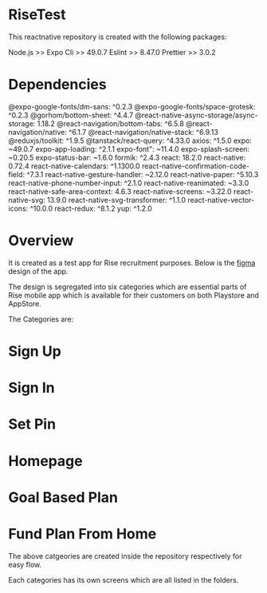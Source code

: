 # RiseTest
This reactnative repository is created with the following packages:

Node.js >> 
Expo Cli >> 49.0.7
Eslint >> 8.47.0
Prettier >> 3.0.2

# Dependencies
@expo-google-fonts/dm-sans: ^0.2.3 
@expo-google-fonts/space-grotesk: ^0.2.3
@gorhom/bottom-sheet: ^4.4.7
@react-native-async-storage/async-storage: 1.18.2
@react-navigation/bottom-tabs: ^6.5.8
@react-navigation/native: ^6.1.7
@react-navigation/native-stack: ^6.9.13
@reduxjs/toolkit: ^1.9.5
@tanstack/react-query: ^4.33.0
axios: ^1.5.0
expo: ~49.0.7
expo-app-loading: ^2.1.1
expo-font": ~11.4.0
expo-splash-screen: ~0.20.5
expo-status-bar: ~1.6.0
formik: ^2.4.3
react: 18.2.0
react-native: 0.72.4
react-native-calendars: ^1.1300.0
react-native-confirmation-code-field: ^7.3.1
react-native-gesture-handler: ~2.12.0
react-native-paper: ^5.10.3
react-native-phone-number-input: ^2.1.0
react-native-reanimated: ~3.3.0
react-native-safe-area-context: 4.6.3
react-native-screens: ~3.22.0
react-native-svg: 13.9.0
react-native-svg-transformer: ^1.1.0
react-native-vector-icons: ^10.0.0
react-redux: ^8.1.2
yup: ^1.2.0

# Overview

It is created as a test app for Rise recruitment purposes. Below is the <a href="https://www.figma.com/file/QSqLkRsYd3b9VhJ4CfWuqD/React-Native-Test-from-Rise?type=design&node-id=0-1&mode=design">figma</a>  design of the app.

The design is segregated into six categories which are essential parts of Rise mobile app which is available for their customers on both Playstore and AppStore.

 The Categories are:
<h1>Sign Up</h1>
<h1>Sign In</h1>
<h1>Set Pin</h1>
<h1>Homepage</h1>
<h1>Goal Based Plan</h1>
<h1>Fund Plan From Home</h1>


The above catgeories are created inside the repository respectively for easy flow.

Each categories has its own screens which are all listed in the folders.


